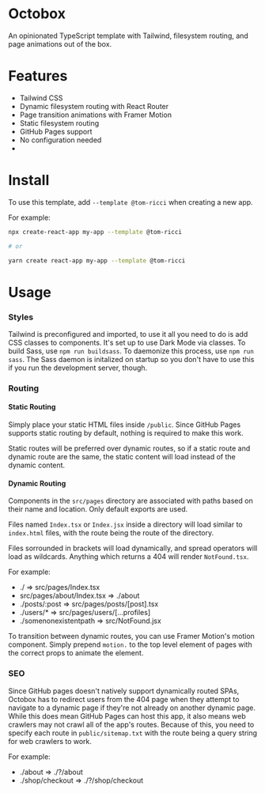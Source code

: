 # Octobox
An opinionated TypeScript template with Tailwind, filesystem routing, and page animations out of the box.

# Features
* Tailwind CSS
* Dynamic filesystem routing with React Router
* Page transition animations with Framer Motion
* Static filesystem routing
* GitHub Pages support
* No configuration needed
* 
# Install
To use this template, add `--template @tom-ricci` when creating a new app.

For example:

```sh
npx create-react-app my-app --template @tom-ricci

# or

yarn create react-app my-app --template @tom-ricci
```
# Usage
### Styles
Tailwind is preconfigured and imported, to use it all you need to do is add CSS classes to components. It's set up to use Dark Mode via classes. To build Sass, use `npm run buildsass`. To daemonize this process, use `npm run sass`. The Sass daemon is initalized on startup so you don't have to use this if you run the development server, though.

### Routing

#### Static Routing
Simply place your static HTML files inside `/public`. Since GitHub Pages supports static routing by default, nothing is required to make this work. 

Static routes will be preferred over dynamic routes, so if a static route and dynamic route are the same, the static content will load instead of the dynamic content.

#### Dynamic Routing
Components in the `src/pages` directory are associated with paths based on their name and location. Only default exports are used.

Files named `Index.tsx` or `Index.jsx` inside a directory will load similar to `index.html` files, with the route being the route of the directory.

Files sorrounded in brackets will load dynamically, and spread operators will load as wildcards. Anything which returns a 404 will render `NotFound.tsx`.

For example:
* ./ => src/pages/Index.tsx
* src/pages/about/Index.tsx => ./about
* ./posts/:post => src/pages/posts/[post].tsx
* ./users/* => src/pages/users/[...profiles]
* ./somenonexistentpath => src/NotFound.jsx

To transition between dynamic routes, you can use Framer Motion's motion component. Simply prepend `motion.` to the top level element of pages with the correct props to animate the element.

### SEO
Since GitHub pages doesn't natively support dynamically routed SPAs, Octobox has to redirect users from the 404 page when they attempt to navigate to a dynamic page if they're not already on another dynamic page. While this does mean GitHub Pages can host this app, it also means web crawlers may not crawl all of the app's routes. Because of this, you need to specify each route in `public/sitemap.txt` with the route being a query string for web crawlers to work. 

For example:
* ./about => ./?/about
* ./shop/checkout => ./?/shop/checkout
